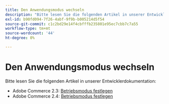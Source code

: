 ```yaml
---
title: Den Anwendungsmodus wechseln
description: "Bitte lesen Sie die folgenden Artikel in unserer Entwicklerdokumentation:"
exl-id: b90fd094-7f26-4abf-9f9b-b005214d5f54
source-git-commit: c1c2bd29e14f4cbfffb235801e95ec7cbb7c7a55
workflow-type: tm+mt
source-wordcount: '44'
ht-degree: 0%

---
```


# Den Anwendungsmodus wechseln

Bitte lesen Sie die folgenden Artikel in unserer Entwicklerdokumentation:

* Adobe Commerce 2.3: [Betriebsmodus festlegen](https://devdocs.magento.com/guides/v2.3/config-guide/cli/config-cli-subcommands-mode.html)
* Adobe Commerce 2.4: [Betriebsmodus festlegen](https://devdocs.magento.com/guides/v2.4/config-guide/cli/config-cli-subcommands-mode.html)
